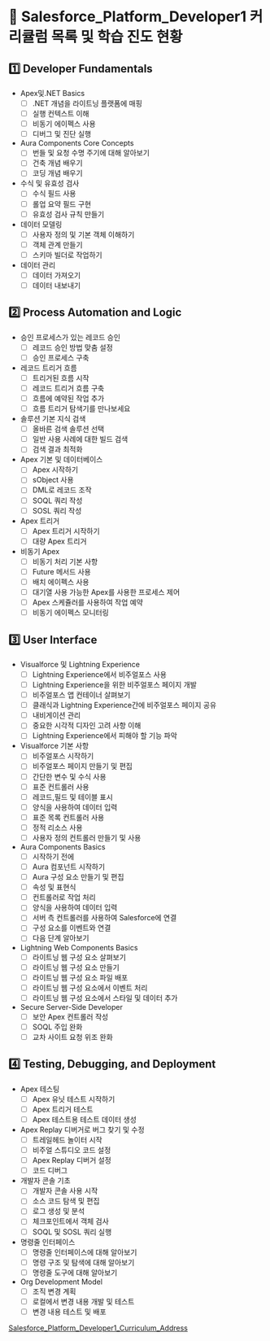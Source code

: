 # :school: Salesforce_Platform_Developer1 커리큘럼 목록 및 학습 진도 현황

## :one: Developer Fundamentals

 - Apex및.NET Basics
    - [ ] .NET 개념을 라이트닝 플랫폼에 매핑
    - [ ] 실행 컨텍스트 이해
    - [ ] 비동기 에이펙스 사용
    - [ ] 디버그 및 진단 실행

 - Aura Components Core Concepts
    - [ ] 번들 및 요청 수명 주기에 대해 알아보기
    - [ ] 건축 개념 배우기
    - [ ] 코딩 개념 배우기

 - 수식 및 유효성 검사
    - [ ] 수식 필드 사용
    - [ ] 롤업 요약 필드 구현
    - [ ] 유효성 검사 규칙 만들기

 - 데이터 모델링
    - [ ] 사용자 정의 및 기본 객체 이해하기
    - [ ] 객체 관계 만들기
    - [ ] 스키마 빌더로 작업하기
 
 - 데이터 관리
    - [ ] 데이터 가져오기
    - [ ] 데이터 내보내기

## :two: Process Automation and Logic

 - 승인 프로세스가 있는 레코드 승인
    - [ ] 레코드 승인 방법 맞춤 설정
    - [ ] 승인 프로세스 구축

 - 레코드 트리거 흐름
    - [ ] 트리거된 흐름 시작
    - [ ] 레코드 트리거 흐름 구축
    - [ ] 흐름에 예약된 작업 추가
    - [ ] 흐름 트리거 탐색기를 만나보세요

 - 솔루션 기본 지식 검색
    - [ ] 올바른 검색 솔루션 선택
    - [ ] 일반 사용 사례에 대한 빌드 검색
    - [ ] 검색 결과 최적화

 - Apex 기본 및 데이터베이스
    - [ ] Apex 시작하기
    - [ ] sObject 사용
    - [ ] DML로 레코드 조작
    - [ ] SOQL 쿼리 작성
    - [ ] SOSL 쿼리 작성

 - Apex 트리거
    - [ ] Apex 트리거 시작하기
    - [ ] 대량 Apex 트리거

 - 비동기 Apex
    - [ ] 비동기 처리 기본 사항
    - [ ] Future 메서드 사용
    - [ ] 배치 에이펙스 사용
    - [ ] 대기열 사용 가능한 Apex를 사용한 프로세스 제어
    - [ ] Apex 스케쥴러를 사용하여 작업 예약
    - [ ] 비동기 에이펙스 모니터링

## :three: User Interface

 - Visualforce 및 Lightning Experience
    - [ ] Lightning Experience에서 비주얼포스 사용
    - [ ] Lightning Experience을 위한 비주얼포스 페이지 개발
    - [ ] 비주얼포스 앱 컨테이너 살펴보기
    - [ ] 클래식과 Lightning Experience간에 비주얼포스 페이지 공유
    - [ ] 내비게이션 관리
    - [ ] 중요한 시각적 디자인 고려 사항 이해
    - [ ] Lightning Experience에서 피해야 할 기능 파악

 - Visualforce 기본 사항
    - [ ] 비주얼포스 시작하기
    - [ ] 비주얼포스 페이지 만들기 및 편집
    - [ ] 간단한 변수 및 수식 사용
    - [ ] 표준 컨트롤러 사용
    - [ ] 레코드,필드 및 테이블 표시
    - [ ] 양식을 사용하여 데이터 입력
    - [ ] 표준 목록 컨트롤러 사용
    - [ ] 정적 리소스 사용
    - [ ] 사용자 정의 컨트롤러 만들기 및 사용

 - Aura Components Basics
    - [ ] 시작하기 전에
    - [ ] Aura 컴포넌트 시작하기
    - [ ] Aura 구성 요소 만들기 및 편집
    - [ ] 속성 및 표현식
    - [ ] 컨트롤러로 작업 처리
    - [ ] 양식을 사용하여 데이터 입력
    - [ ] 서버 측 컨트롤러를 사용하여 Salesforce에 연결
    - [ ] 구성 요소를 이벤트와 연결
    - [ ] 다음 단계 알아보기
 
 - Lightning Web Components Basics
    - [ ] 라이트닝 웹 구성 요소 살펴보기
    - [ ] 라이트닝 웹 구성 요소 만들기
    - [ ] 라이트닝 웹 구성 요소 파일 배포
    - [ ] 라이트닝 웹 구성 요소에서 이벤트 처리
    - [ ] 라이트닝 웹 구성 요소에서 스타일 및 데이터 추가

 - Secure Server-Side Developer
    - [ ] 보안 Apex 컨트롤러 작성
    - [ ] SOQL 주입 완화
    - [ ] 교차 사이트 요청 위조 완화

## :four: Testing, Debugging, and Deployment

 - Apex 테스팅
    - [ ] Apex 유닛 테스트 시작하기
    - [ ] Apex 트리거 테스트
    - [ ] Apex 테스트용 테스트 데이터 생성

 - Apex Replay 디버거로 버그 찾기 및 수정
    - [ ] 트레일헤드 놀이터 시작
    - [ ] 비주얼 스튜디오 코드 설정
    - [ ] Apex Replay 디버거 설정
    - [ ] 코드 디버그

 - 개발자 콘솔 기초
    - [ ] 개발자 콘솔 사용 시작
    - [ ] 소스 코드 탐색 및 편집
    - [ ] 로그 생성 및 분석
    - [ ] 체크포인트에서 객체 검사
    - [ ] SOQL 및 SOSL 쿼리 실행

 - 명령줄 인터페이스
    - [ ] 명령줄 인터페이스에 대해 알아보기
    - [ ] 명령 구조 및 탐색에 대해 알아보기
    - [ ] 명령줄 도구에 대해 알아보기

 - Org Development Model
    - [ ] 조직 변경 계획
    - [ ] 로컬에서 변경 내용 개발 및 테스트
    - [ ] 변경 내용 테스트 및 배포

 [Salesforce_Platform_Developer1_Curriculum_Address](https://trailhead.salesforce.com/ko/users/strailhead/trailmixes/prepare-for-your-salesforce-platform-developer-i-credential)
